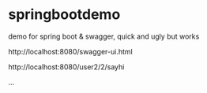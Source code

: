 # springbootdemo
demo for spring boot &amp; swagger, quick and ugly but works

http://localhost:8080/swagger-ui.html

http://localhost:8080/user2/2/sayhi

...
